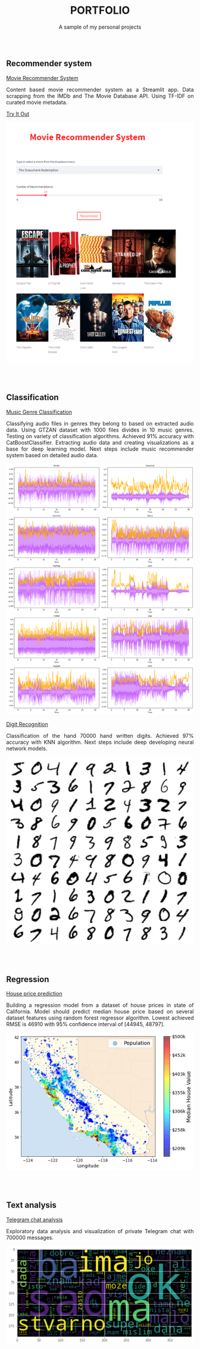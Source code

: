 <h1 align="center"> PORTFOLIO </h1>
<p align="center"> A sample of my personal projects </p>

<br><br>

## Recommender system

[Movie Recommender System](https://github.com/mju-git/movie-recommender)

<p style="text-align:justify">Content based movie recommender system as a Streamlit app. 
Data scrapping from the IMDb and The Movie Database API. 
Using TF-IDF on curated movie metadata.

[Try It Out](https://movie-recommender-system.streamlit.app/)
</p>

<img src="./images/recommender_light.png"  alt="recommender">

<br><br>

## Classification

[Music Genre Classification](https://github.com/mju-git/Music-Genre-Classification)

<p style="text-align:justify">Classifying audio files in genres they belong to based on extracted audio data. Using GTZAN dataset with 1000 files divides in 10 music genres. Testing on variety of classification algorithms. Achieved 91% accuracy with CatBoostClassifier. Extracting audio data and creating visualizations as a base for deep learning model. Next steps include music recommender system based on detailed audio data.</p>

<img src="./images/audio_classifier.png"  alt="audio_classifier">


[Digit Recognition](https://github.com/mju-git/MNIST)

<p style="text-align:justify">Classification of the hand 70000 hand written digits. Achieved 97% accuracy with KNN algorithm. Next steps include deep developing neural network models.</p>

<img src="./images/digits.png"  alt="digits">

<br><br>

## Regression

[House price prediction](https://github.com/mju-git/housing-prices)

<p style="text-align:justify">Building a regression model from a dataset of house prices in state of California. Model should predict median house price based on several dataset features using random forest regressor algorithm. Lowest achieved RMSE is 46910 with 95% confidence interval of [44945, 48797].</p>

<img src="./images/california_housing.png"  alt="california_housing">

<br><br>

## Text analysis

[Telegram chat analysis](https://github.com/mju-git/chat-analysis)

<p style="text-align:justify">Exploratory data analysis and visualization of private Telegram chat with 700000 messages.</p>

<img src="./images/word_cloud.png"  alt="word_cloud">



